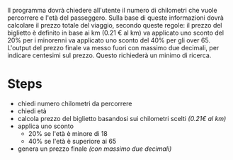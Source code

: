 Il programma dovrà chiedere all'utente il numero di chilometri che vuole percorrere e l'età del passeggero.
Sulla base di queste informazioni dovrà calcolare il prezzo totale del viaggio, secondo queste regole:
il prezzo del biglietto è definito in base ai km (0.21 € al km)
va applicato uno sconto del 20% per i minorenni
va applicato uno sconto del 40% per gli over 65.
L'output del prezzo finale va messo fuori con massimo due decimali, per indicare centesimi sul prezzo. Questo richiederà un minimo di ricerca.

# Steps
- chiedi numero chilometri da percorrere
- chiedi età
- calcola prezzo del biglietto basandosi sui chilometri scelti *(0.21€ al km)*
- applica uno sconto
    - 20% se l'età è minore di 18
    - 40% se l'età è superiore ai 65
- genera un prezzo finale *(con massimo due decimali)* 


